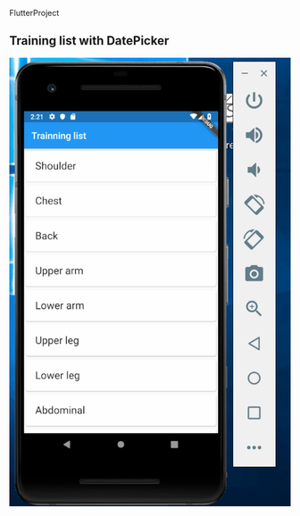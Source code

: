 FlutterProject
## Training list with DatePicker
![sample1](https://github.com/bigface0202/FlutterProject/blob/master/gif/First_flutter.gif)
